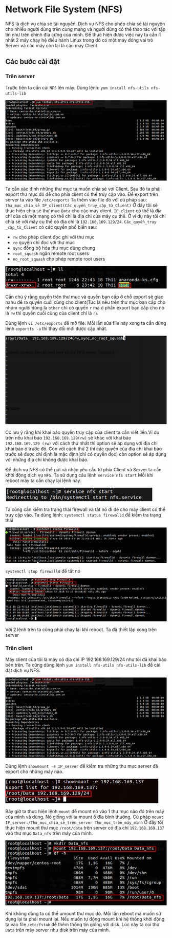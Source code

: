 # Network File System (NFS)
NFS là dịch vụ chia sẻ tài nguyên. Dịch vụ NFS cho phép chia sẻ tài nguyên cho nhiều người dùng trên cùng mạng và người dùng có thể thao tác với tập tin như trên chính đĩa cứng của mình. 
Để thực hiện được việc này ta cần ít nhất 2 máy chạy hệ điều hành Linux trong đó có một máy đóng vai trò Server và các máy còn lại là các máy Client.
## Các bước cài đặt
### Trên server

Trước tiên ta cần cài `NFS` lên máy. Dùng lệnh:
`yum install nfs-utils nfs-utils-lib`

![](https://github.com/niemdinhtrong/NIEMDT/blob/master/linux/images/nfs1.png)

Ta cần xác định những thư mục ta muốn chia sẻ vơí Client. Sau đó ta phải export thư mục đó để cho phía client có thể truy cập vào.
Để export trên server ta vào file `/etc/exports`
Ta thêm vào file đó với cú pháp sau:
`thư_mục_chia_sẻ IP_client(Các_quyền_truy_cập_từ_Client)`
Ở đây tôi sẽ thực hiện chia sẻ thư mục `Data` cho các máy client. 
`IP_client` có thể là địa chỉ của cả một mạng có thể chỉ là địa chỉ của máy cụ thể. Ở ví dụ này tôi chỉ chia sẻ với máy cụ thể có địa chỉ là `192.168.169.129/24`.
`Các_quyền_truy _cập_từ_Client` có các quyền phổ biến sau:
 * `rw` cho phép client đọc ghi với thư mục
 * `ro` quyền chỉ đọc với thư mục
 * `sync` đồng bộ hóa thư mục dùng chung
 * `root_squash` ngăn remote root users
 * `no_root_squash` cho phép remote root users

![](https://github.com/niemdinhtrong/NIEMDT/blob/master/linux/images/nfs2.png)

Cần chú ý rằng quyền trên thư mục và quyền bạn cấp ở chỗ export sẽ giao nahu để ra quyền cuối cùng cho client(Tức là nếu trên thư mục bạn cấp cho nhóm người dùng là `other` chỉ có quyền `r` mà ở phần export bạn cấp cho nó là `rw` thì quyền cuối cùng của client chỉ là `r`).

Dùng lệnh `vi /etc/exports` để mở file. Mỗi lần sửa file này xong ta cần dùng lệnh `exportfs -a` thì thay đổi mới được cập nhật.

![](https://github.com/niemdinhtrong/NIEMDT/blob/master/linux/images/nfs3.png)

Có lưu ý rằng khi khai báo quyền truy cập của client ta cần viết liền.Ví dụ trên nếu khai báo `192.168.169.129(rw)` sẽ khác với khai báo `192.168.169.129 (rw)` với cách thứ nhất thì option sẽ áp dụng với địa chỉ khai báo ở trước đó. Còn với cách thứ 2 thì các quyền của địa chỉ khai báo trước sẽ được chỉ định là mặc định(chỉ có quyền đọc) còn option sẽ áp dụng với những địa chỉ không được khai báo.

Để dịch vụ NFS có thể gửi và nhận yêu cầu từ phía Client và Server ta cần khởi động dịch vụ `NFS`. Ta sử dụng câu lệnh
`service nfs start`
Mỗi khi reboot máy ta cần chạy lại lệnh này.

![](https://github.com/niemdinhtrong/NIEMDT/blob/master/linux/images/nfs0.png)

Ta cũng cần kiểm tra trạng thái firewall và tắt nó đi để cho máy client có thể truy cập vào. Ta dùng lệnh:
`systemctl status firewalld` để kiểm tra trạng thái

![](https://github.com/niemdinhtrong/NIEMDT/blob/master/linux/images/nfs5.png)

`systemctl stop firewalld` để tắt nó

![](https://github.com/niemdinhtrong/NIEMDT/blob/master/linux/images/nfs6.png)

Với 2 lệnh trên ta cũng phải chạy lại khi reboot.
Ta đã thiết lập xong trên server

### Trên client

Máy client của tôi là máy có địa chỉ IP 192.168.169.129/24 như tôi đã khai báo bên trên.
Ta cũng dùng lệnh `yum install nfs-utils nfs-utils-lib` để cài đặt dịch vụ NFS.

![](https://github.com/niemdinhtrong/NIEMDT/blob/master/linux/images/nfs1.png)

Dùng lệnh `showmount -e IP_server` để kiểm tra những thư mục server đã export cho những máy nào.

![](https://github.com/niemdinhtrong/NIEMDT/blob/master/linux/images/nfs8.png)

Bây giờ ta thực hiện lệnh `mount` để mount nó vào 1 thư mục nào đó trên máý của mình và dùng. Nó giống với ta mount ổ đĩa bình thường.
Cú pháp `mount IP_server:/Thư_mục_chia_sẻ_trên_server Thư_mục_trên_máy_mình`
Ở đây tôi thực hiện mount thư mục `/root/data` trên server có địa chỉ `192.168.169.137` vào thư mục `Data_nfs` trên máy của mình.

![](https://github.com/niemdinhtrong/NIEMDT/blob/master/linux/images/nfs7.png)

Khi không dùng ta có thể umount thư mục đó. Mỗi lần reboot mà muốn sử dụng lại ta phải mount lại. Nếu muốn tự động mount khi hệ thống khởi động ta vào file `/etc/fstab` để thêm thông tin giống với disk.
Lúc này ta coi thư `Data` trên máy server như disk trên máy của mình.